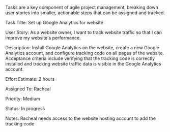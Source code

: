 Tasks are a key component of agile project management, breaking down user stories into smaller, actionable steps that can be assigned and tracked. 

Task Title: Set up Google Analytics for website

User Story: As a website owner, I want to track website traffic so that I can improve my website's performance.

Description: Install Google Analytics on the website, create a new Google Analytics account, and configure tracking code on all pages of the website. Acceptance criteria include verifying that the tracking code is correctly installed and tracking website traffic data is visible in the Google Analytics account.

Effort Estimate: 2 hours

Assigned To: Racheal

Priority: Medium

Status: In progress

Notes: Racheal needs access to the website hosting account to add the tracking code
